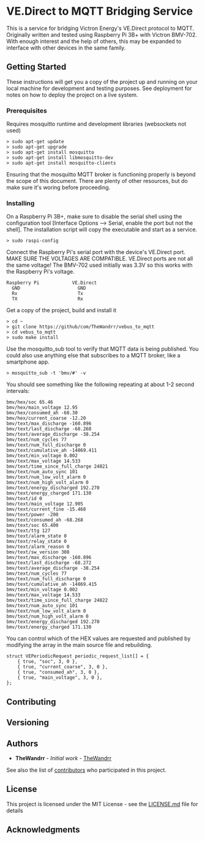 # VE.Direct to MQTT Bridging Service

This is a service for bridging Victron Energy's VE.Direct protocol to MQTT.  Originally written and tested using Raspberry Pi 3B+ with Victron BMV-702.  With enough interest and the help of others, this may be expanded to interface with other devices in the same family.

## Getting Started

These instructions will get you a copy of the project up and running on your local machine for development and testing purposes. See deployment for notes on how to deploy the project on a live system.

### Prerequisites

Requires mosquitto runtime and development libraries (websockets not used)

	> sudo apt-get update
	> sudo apt-get upgrade
	> sudo apt-get install mosquitto
	> sudo apt-get install libmosquitto-dev
	> sudo apt-get install mosquitto-clients

Ensuring that the mosquitto MQTT broker is functioning properly is beyond the scope of this document.  There are plenty of other resources, but do make sure it's woring before proceeding.

### Installing

On a Raspberry Pi 3B+, make sure to disable the serial shell using the configuration tool [Interface Options --> Serial, enable the port but not the shell].  The installation script will copy the executable and start as a service.

	> sudo raspi-config

Connect the Raspberry Pi's serial port with the device's VE.Direct port.  MAKE SURE THE VOLTAGES ARE COMPATIBLE.  VE.Direct ports are not all the same voltage!  The BMV-702 used initially was 3.3V so this works with the Raspberry Pi's voltage.

    Raspberry Pi            VE.Direct
      GND                     GND
      Rx                      Tx
      TX                      Rx

Get a copy of the project, build and install it

	> cd ~
	> git clone https://github/com/TheWandrr/vebus_to_mqtt
	> cd vebus_to_mqtt
	> sudo make install	

Use the mosquitto_sub tool to verify that MQTT data is being published.  You could also use anything else that subscribes to a MQTT broker, like a smartphone app.

	> mosquitto_sub -t 'bmv/#' -v

You should see something like the following repeating at about 1-2 second intervals:

	bmv/hex/soc 65.46
	bmv/hex/main_voltage 12.95
	bmv/hex/consumed_ah -68.30
	bmv/hex/current_coarse -12.20
	bmv/text/max_discharge -160.896
	bmv/text/last_discharge -68.268
	bmv/text/average_discharge -38.254
	bmv/text/num_cycles 77
	bmv/text/num_full_discharge 0
	bmv/text/cumulative_ah -14869.411
	bmv/text/min_voltage 0.002
	bmv/text/max_voltage 14.533
	bmv/text/time_since_full_charge 24821
	bmv/text/num_auto_sync 101
	bmv/text/num_low_volt_alarm 0
	bmv/text/num_high_volt_alarm 0
	bmv/text/energy_discharged 192.270
	bmv/text/energy_charged 171.130
	bmv/text/id 0
	bmv/text/main_voltage 12.905
	bmv/text/current_fine -15.468
	bmv/text/power -200
	bmv/text/consumed_ah -68.268
	bmv/text/soc 65.400
	bmv/text/ttg 127
	bmv/text/alarm_state 0
	bmv/text/relay_state 0
	bmv/text/alarm_reason 0
	bmv/text/sw_version 308
	bmv/text/max_discharge -160.896
	bmv/text/last_discharge -68.272
	bmv/text/average_discharge -38.254
	bmv/text/num_cycles 77
	bmv/text/num_full_discharge 0
	bmv/text/cumulative_ah -14869.415
	bmv/text/min_voltage 0.002
	bmv/text/max_voltage 14.533
	bmv/text/time_since_full_charge 24822
	bmv/text/num_auto_sync 101
	bmv/text/num_low_volt_alarm 0
	bmv/text/num_high_volt_alarm 0
	bmv/text/energy_discharged 192.270
	bmv/text/energy_charged 171.130

You can control which of the HEX values are requested and published by modifying the array in the main source file and rebuilding.

    struct VEPeriodicRequest periodic_request_list[] = {
        { true, "soc", 3, 0 },
        { true, "current_coarse", 3, 0 },
        { true, "consumed_ah", 3, 0 },
        { true, "main_voltage", 3, 0 },
    };

## Contributing

## Versioning

## Authors

* **TheWandrr** - *Initial work* - [TheWandrr](https://github.com/TheWandrr)

See also the list of [contributors](https://github.com/TheWandrr/contributors) who participated in this project.

## License

This project is licensed under the MIT License - see the [LICENSE.md](LICENSE.md) file for details

## Acknowledgments


